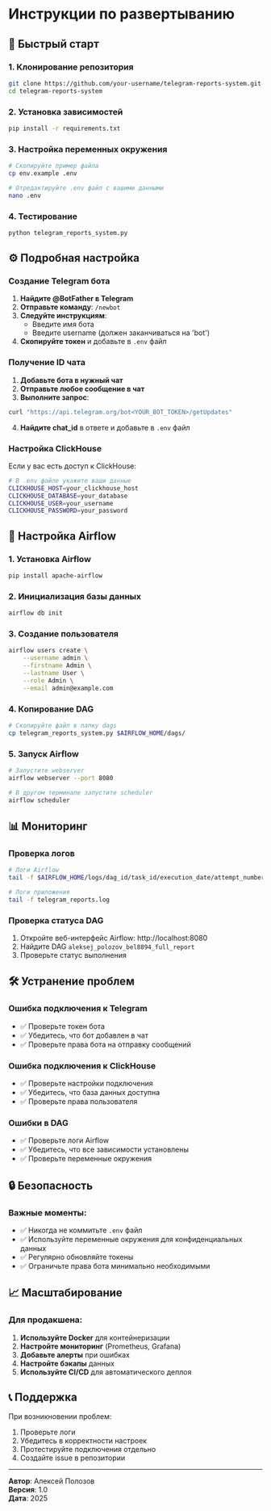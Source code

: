 # Инструкции по развертыванию

## 🚀 Быстрый старт

### 1. Клонирование репозитория
```bash
git clone https://github.com/your-username/telegram-reports-system.git
cd telegram-reports-system
```

### 2. Установка зависимостей
```bash
pip install -r requirements.txt
```

### 3. Настройка переменных окружения
```bash
# Скопируйте пример файла
cp env.example .env

# Отредактируйте .env файл с вашими данными
nano .env
```

### 4. Тестирование
```bash
python telegram_reports_system.py
```

## ⚙️ Подробная настройка

### Создание Telegram бота

1. **Найдите @BotFather в Telegram**
2. **Отправьте команду**: `/newbot`
3. **Следуйте инструкциям**:
   - Введите имя бота
   - Введите username (должен заканчиваться на 'bot')
4. **Скопируйте токен** и добавьте в `.env` файл

### Получение ID чата

1. **Добавьте бота в нужный чат**
2. **Отправьте любое сообщение в чат**
3. **Выполните запрос**:
```bash
curl "https://api.telegram.org/bot<YOUR_BOT_TOKEN>/getUpdates"
```
4. **Найдите chat_id** в ответе и добавьте в `.env` файл

### Настройка ClickHouse

Если у вас есть доступ к ClickHouse:
```bash
# В .env файле укажите ваши данные
CLICKHOUSE_HOST=your_clickhouse_host
CLICKHOUSE_DATABASE=your_database
CLICKHOUSE_USER=your_username
CLICKHOUSE_PASSWORD=your_password
```

## 🔄 Настройка Airflow

### 1. Установка Airflow
```bash
pip install apache-airflow
```

### 2. Инициализация базы данных
```bash
airflow db init
```

### 3. Создание пользователя
```bash
airflow users create \
    --username admin \
    --firstname Admin \
    --lastname User \
    --role Admin \
    --email admin@example.com
```

### 4. Копирование DAG
```bash
# Скопируйте файл в папку dags
cp telegram_reports_system.py $AIRFLOW_HOME/dags/
```

### 5. Запуск Airflow
```bash
# Запустите webserver
airflow webserver --port 8080

# В другом терминале запустите scheduler
airflow scheduler
```

## 📊 Мониторинг

### Проверка логов
```bash
# Логи Airflow
tail -f $AIRFLOW_HOME/logs/dag_id/task_id/execution_date/attempt_number.log

# Логи приложения
tail -f telegram_reports.log
```

### Проверка статуса DAG
1. Откройте веб-интерфейс Airflow: http://localhost:8080
2. Найдите DAG `aleksej_polozov_bel8894_full_report`
3. Проверьте статус выполнения

## 🛠️ Устранение проблем

### Ошибка подключения к Telegram
- ✅ Проверьте токен бота
- ✅ Убедитесь, что бот добавлен в чат
- ✅ Проверьте права бота на отправку сообщений

### Ошибка подключения к ClickHouse
- ✅ Проверьте настройки подключения
- ✅ Убедитесь, что база данных доступна
- ✅ Проверьте права пользователя

### Ошибки в DAG
- ✅ Проверьте логи Airflow
- ✅ Убедитесь, что все зависимости установлены
- ✅ Проверьте переменные окружения

## 🔒 Безопасность

### Важные моменты:
- ✅ Никогда не коммитьте `.env` файл
- ✅ Используйте переменные окружения для конфиденциальных данных
- ✅ Регулярно обновляйте токены
- ✅ Ограничьте права бота минимально необходимыми

## 📈 Масштабирование

### Для продакшена:
1. **Используйте Docker** для контейнеризации
2. **Настройте мониторинг** (Prometheus, Grafana)
3. **Добавьте алерты** при ошибках
4. **Настройте бэкапы** данных
5. **Используйте CI/CD** для автоматического деплоя

## 📞 Поддержка

При возникновении проблем:
1. Проверьте логи
2. Убедитесь в корректности настроек
3. Протестируйте подключения отдельно
4. Создайте issue в репозитории

---

**Автор**: Алексей Полозов  
**Версия**: 1.0  
**Дата**: 2025 